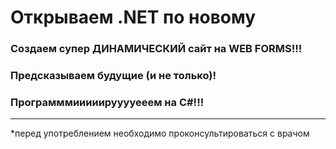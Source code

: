 # Открываем .NET по новому
### **Создаем супер ДИНАМИЧЕСКИЙ сайт на WEB FORMS!!!**
### **Предсказываем будущие (и не только)!**
### **Программмииииирууууееем на C#!!!**

---
*перед употреблением необходимо проконсультироваться с врачом
